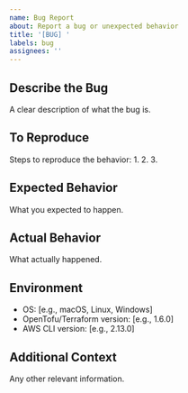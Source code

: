 ```yaml
---
name: Bug Report
about: Report a bug or unexpected behavior
title: '[BUG] '
labels: bug
assignees: ''
---
```


## Describe the Bug
A clear description of what the bug is.

## To Reproduce
Steps to reproduce the behavior:
1.
2.
3.

## Expected Behavior
What you expected to happen.

## Actual Behavior
What actually happened.

## Environment
- OS: [e.g., macOS, Linux, Windows]
- OpenTofu/Terraform version: [e.g., 1.6.0]
- AWS CLI version: [e.g., 2.13.0]

## Additional Context
Any other relevant information.
